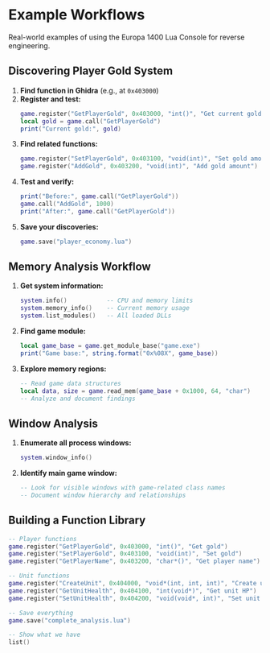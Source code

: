 # Example Workflows

Real-world examples of using the Europa 1400 Lua Console for reverse engineering.

## Discovering Player Gold System

1. **Find function in Ghidra** (e.g., at `0x403000`)
2. **Register and test:**
   ```lua
   game.register("GetPlayerGold", 0x403000, "int()", "Get current gold")
   local gold = game.call("GetPlayerGold")
   print("Current gold:", gold)
   ```
3. **Find related functions:**
   ```lua
   game.register("SetPlayerGold", 0x403100, "void(int)", "Set gold amount")
   game.register("AddGold", 0x403200, "void(int)", "Add gold amount")
   ```
4. **Test and verify:**
   ```lua
   print("Before:", game.call("GetPlayerGold"))
   game.call("AddGold", 1000)
   print("After:", game.call("GetPlayerGold"))
   ```
5. **Save your discoveries:**
   ```lua
   game.save("player_economy.lua")
   ```

## Memory Analysis Workflow

1. **Get system information:**
   ```lua
   system.info()           -- CPU and memory limits
   system.memory_info()    -- Current memory usage
   system.list_modules()   -- All loaded DLLs
   ```
2. **Find game module:**
   ```lua
   local game_base = game.get_module_base("game.exe")
   print("Game base:", string.format("0x%08X", game_base))
   ```
3. **Explore memory regions:**
   ```lua
   -- Read game data structures
   local data, size = game.read_mem(game_base + 0x1000, 64, "char")
   -- Analyze and document findings
   ```

## Window Analysis

1. **Enumerate all process windows:**
   ```lua
   system.window_info()
   ```
2. **Identify main game window:**
   ```lua
   -- Look for visible windows with game-related class names
   -- Document window hierarchy and relationships
   ```

## Building a Function Library

```lua
-- Player functions
game.register("GetPlayerGold", 0x403000, "int()", "Get gold")
game.register("SetPlayerGold", 0x403100, "void(int)", "Set gold")
game.register("GetPlayerName", 0x403200, "char*()", "Get player name")

-- Unit functions  
game.register("CreateUnit", 0x404000, "void*(int, int, int)", "Create unit")
game.register("GetUnitHealth", 0x404100, "int(void*)", "Get unit HP")
game.register("SetUnitHealth", 0x404200, "void(void*, int)", "Set unit HP")

-- Save everything
game.save("complete_analysis.lua")

-- Show what we have
list()
```